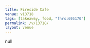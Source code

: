 ```yaml
---
title: Fireside Cafe
venue: v13718
tags: [takeaway, food, "fhrs:695170"]
permalink: /v/13718/
layout: venue
---
```

null